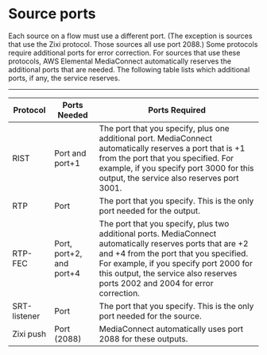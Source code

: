 # Source ports<a name="source-ports"></a>

Each source on a flow must use a different port\. \(The exception is sources that use the Zixi protocol\. Those sources all use port 2088\.\) Some protocols require additional ports for error correction\. For sources that use these protocols, AWS Elemental MediaConnect automatically reserves the additional ports that are needed\. The following table lists which additional ports, if any, the service reserves\.


****  

| Protocol | Ports Needed | Ports Required | 
| --- | --- | --- | 
| RIST | Port and port\+1 |  The port that you specify, plus one additional port\. MediaConnect automatically reserves a port that is \+1 from the port that you specified\. For example, if you specify port 3000 for this output, the service also reserves port 3001\.  | 
| RTP | Port | The port that you specify\. This is the only port needed for the output\. | 
| RTP\-FEC | Port, port\+2, and port\+4 |  The port that you specify, plus two additional ports\. MediaConnect automatically reserves ports that are \+2 and \+4 from the port that you specified\. For example, if you specify port 2000 for this output, the service also reserves ports 2002 and 2004 for error correction\.  | 
| SRT\-listener | Port | The port that you specify\. This is the only port needed for the source\. | 
| Zixi push | Port \(2088\) | MediaConnect automatically uses port 2088 for these outputs\. | 